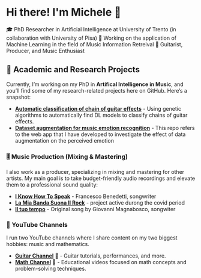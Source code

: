 # Hi there! I'm Michele 👋

🎓 PhD Researcher in Artificial Intelligence at University of Trento (in collaboration with University of Pisa)
🔬 Working on the application of Machine Learning in the field of Music Information Retreival
🎸 Guitarist, Producer, and Music Enthusiast  


## 💼 Academic and Research Projects
Currently, I’m working on my PhD in **Artifical Intelligence in Music**, and you’ll find some of my research-related projects here on GitHub. Here’s a snapshot:

- **[Automatic classification of chain of guitar effects](https://github.com/michelerossi1/Paper_effects_chain)** - Using genetic algorithms to automatically find DL models to classify chains of guitar effects.
- **[Dataset augmentation for music emotion recognition](https://github.com/michelerossi1/listening_test_webAPP)** - This repo refers to the web app that I have developed to  investigate the effect of data augmentation on the perceived emotion


### 🎚️ Music Production (Mixing & Mastering)
I also work as a producer, specializing in mixing and mastering for other artists. My main goal is to take budget-friendly audio recordings and elevate them to a professional sound quality:

- **[I Know How To Speak]([link-to-mix-1](https://www.youtube.com/watch?v=Vh0wSRd1TKE&ab_channel=FrancescoBenedettiMusic))** - Francesco Benedetti, songwriter
- **[ La Mia Banda Suona Il Rock](https://youtu.be/KZYvaEDH3Kk)** - project active durong the covid period
- **[Il tuo tempo]([link-to-collaboration-1](https://www.youtube.com/watch?v=srwqxcTp8s4&ab_channel=Giovanni%26MicheleOfficial))** - Original song by Giovanni Magnabosco, songwiter


### 🎸 YouTube Channels
I run two YouTube channels where I share content on my two biggest hobbies: music and mathematics.

- **[Guitar Channel]([link-to-guitar-channel](https://www.youtube.com/@mikeguitar-michelerossi8195))** 🎸 - Guitar tutorials, performances, and more.
- **[Math Channel]([link-to-math-channel](https://www.youtube.com/@michelerossi8494/videos))** 📐 - Educational videos focused on math concepts and problem-solving techniques.



